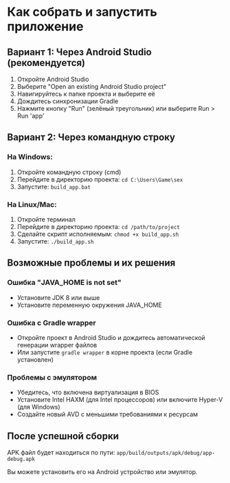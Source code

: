 # Как собрать и запустить приложение

## Вариант 1: Через Android Studio (рекомендуется)

1. Откройте Android Studio
2. Выберите "Open an existing Android Studio project"
3. Навигируйтесь к папке проекта и выберите её
4. Дождитесь синхронизации Gradle
5. Нажмите кнопку "Run" (зелёный треугольник) или выберите Run > Run 'app'

## Вариант 2: Через командную строку

### На Windows:
1. Откройте командную строку (cmd)
2. Перейдите в директорию проекта: `cd C:\Users\Game\sex`
3. Запустите: `build_app.bat`

### На Linux/Mac:
1. Откройте терминал
2. Перейдите в директорию проекта: `cd /path/to/project`
3. Сделайте скрипт исполняемым: `chmod +x build_app.sh`
4. Запустите: `./build_app.sh`

## Возможные проблемы и их решения

### Ошибка "JAVA_HOME is not set"
- Установите JDK 8 или выше
- Установите переменную окружения JAVA_HOME

### Ошибка с Gradle wrapper
- Откройте проект в Android Studio и дождитесь автоматической генерации wrapper файлов
- Или запустите `gradle wrapper` в корне проекта (если Gradle установлен)

### Проблемы с эмулятором
- Убедитесь, что включена виртуализация в BIOS
- Установите Intel HAXM (для Intel процессоров) или включите Hyper-V (для Windows)
- Создайте новый AVD с меньшими требованиями к ресурсам

## После успешной сборки

APK файл будет находиться по пути:
`app/build/outputs/apk/debug/app-debug.apk`

Вы можете установить его на Android устройство или эмулятор.